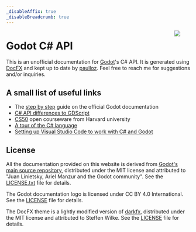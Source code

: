 ```yaml
---
_disableAffix: true
_disableBreadcrumb: true
---
```


<img src="~/images/documentation_logo.svg" style="float: right; margin: 0 2em 0 4em;" />

# Godot C# API

This is an unofficial documentation for [Godot](https://godotengine.org/)'s C# API. It is generated using [DocFX](https://dotnet.github.io/docfx/) and kept up to date by [paulloz](https://github.com/paulloz/godot-csharp-api/). Feel free to reach me for suggestions and/or inquiries.  

## A small list of useful links

- The [step by step](https://docs.godotengine.org/en/stable/getting_started/step_by_step/index.html) guide on the official Godot documentation
- [C# API differences to GDScript](https://docs.godotengine.org/en/stable/getting_started/scripting/c_sharp/c_sharp_differences.html)
- [CS50](https://cs50.harvard.edu/x/2021/) open courseware from Harvard university
- [A tour of the C# language](https://docs.microsoft.com/en-us/dotnet/csharp/tour-of-csharp/)
- [Setting up Visual Studio Code to work with C# and Godot](https://gist.github.com/paulloz/30ae499c1fc580a2f3ab9ecebe80d9ba)

## License

All the documentation provided on this website is derived from [Godot's main source repository](https://github.com/godotengine/godot), distributed under the MIT license and attributed to "Juan Linietsky, Ariel Manzur and the Godot community". See the [LICENSE.txt](https://github.com/godotengine/godot-docs/blob/master/LICENSE.txt) file for details.

The Godot documentation logo is licensed under CC BY 4.0 International. See the [LICENSE](https://github.com/godotengine/godot-design/blob/master/LICENSE) file for details.  

The DocFX theme is a lightly modified version of [darkfx](https://github.com/steffen-wilke/darkfx), distributed under the MIT license and attributed to Steffen Wilke. See the [LICENSE](https://github.com/steffen-wilke/darkfx/blob/master/LICENSE) file for details.